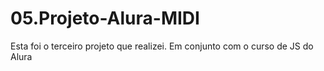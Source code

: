 # 05.Projeto-Alura-MIDI
Esta foi o terceiro projeto que realizei.  Em conjunto com o curso de JS do Alura
